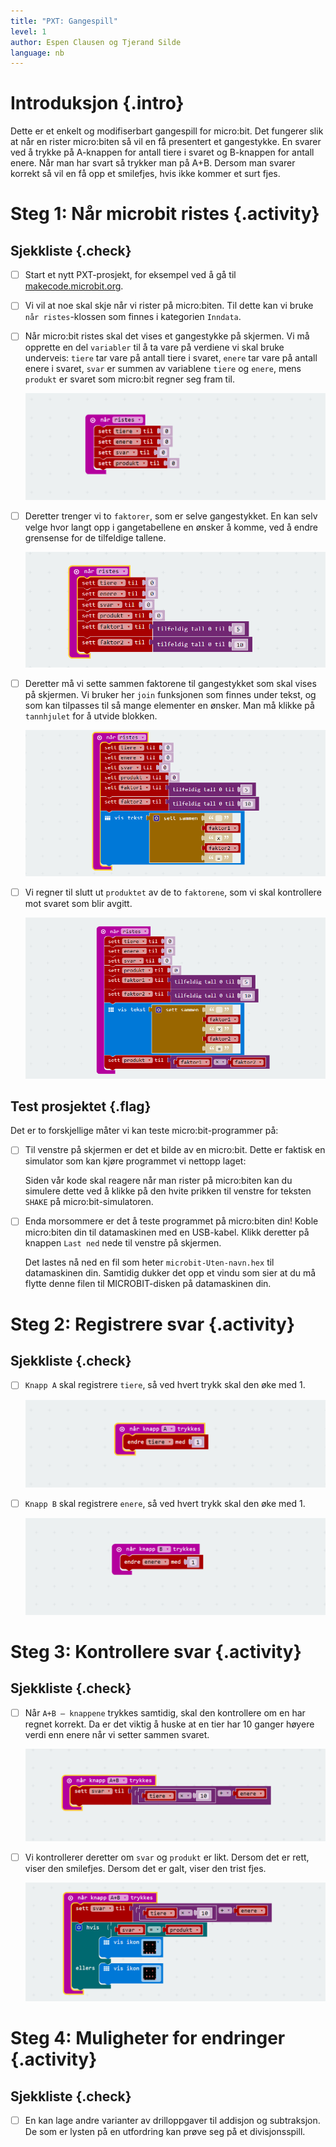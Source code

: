 ```yaml
---
title: "PXT: Gangespill"
level: 1
author: Espen Clausen og Tjerand Silde
language: nb
---
```


# Introduksjon {.intro}

Dette er et enkelt og modifiserbart gangespill for micro:bit. Det fungerer slik at når en rister micro:biten så vil en få presentert et gangestykke. En svarer ved å trykke på A-knappen for antall tiere i svaret og B-knappen for antall enere. Når man har svart så trykker man på A+B. Dersom man svarer korrekt så vil en få opp et smilefjes, hvis ikke kommer et surt fjes.

# Steg 1: Når microbit ristes {.activity}

## Sjekkliste {.check}

- [ ] Start et nytt PXT-prosjekt, for eksempel ved å gå til
  [makecode.microbit.org](https://makecode.microbit.org/?lang=no).

- [ ] Vi vil at noe skal skje når vi rister på micro:biten. Til dette kan vi
  bruke `når ristes`-klossen som finnes i kategorien `Inndata`.

- [ ] Når micro:bit ristes skal det vises et gangestykke på skjermen. Vi må opprette en del `variabler` til å ta vare på verdiene vi skal bruke underveis: `tiere` tar vare på antall tiere i svaret, `enere` tar vare på antall enere i svaret, `svar` er summen av variablene `tiere` og `enere`, mens `produkt` er svaret som micro:bit regner seg fram til.

	![](ristes.png)

- [ ] Deretter trenger vi to `faktorer`, som er selve gangestykket. En kan selv velge hvor langt opp i gangetabellene en ønsker å komme, ved å endre grensense for de tilfeldige tallene.

	![](tilfeldig_tall.png)

- [ ] Deretter må vi sette sammen faktorene til gangestykket som skal vises på skjermen. Vi bruker her `join` funksjonen som finnes under tekst, og som kan tilpasses til så mange elementer en ønsker. Man må klikke på `tannhjulet` for å utvide blokken.

	![](vis_tekst.png)

- [ ] Vi regner til slutt ut `produktet` av de to `faktorene`, som vi skal kontrollere mot svaret som blir avgitt.

    ![](produkt.png)

## Test prosjektet {.flag}

Det er to forskjellige måter vi kan teste micro:bit-programmer på:

- [ ] Til venstre på skjermen er det et bilde av en micro:bit. Dette er faktisk
  en simulator som kan kjøre programmet vi nettopp laget:

    Siden vår kode skal reagere når man rister på micro:biten kan du simulere
    dette ved å klikke på den hvite prikken til venstre for teksten `SHAKE` på
    micro:bit-simulatoren.

- [ ] Enda morsommere er det å teste programmet på micro:biten din! Koble
  micro:biten din til datamaskinen med en USB-kabel. Klikk deretter på knappen
  `Last ned` nede til venstre på skjermen.

    Det lastes nå ned en fil som heter `microbit-Uten-navn.hex` til datamaskinen
    din. Samtidig dukker det opp et vindu som sier at du må flytte denne filen
    til MICROBIT-disken på datamaskinen din.

# Steg 2: Registrere svar {.activity}

## Sjekkliste {.check}

- [ ] `Knapp A` skal registrere `tiere`, så ved hvert trykk skal den øke med 1.

	![](knapp_a.png)

- [ ] `Knapp B` skal registrere `enere`, så ved hvert trykk skal den øke med 1.

	![](knapp_b.png)

# Steg 3: Kontrollere svar {.activity}

## Sjekkliste {.check}

- [ ] Når `A+B – knappene` trykkes samtidig, skal den kontrollere om en har regnet korrekt. Da er det viktig å huske at en tier har 10 ganger høyere verdi enn enere når vi setter sammen svaret.

  ![](knapp_a_b.png)

- [ ] Vi kontrollerer deretter om `svar` og `produkt` er likt. Dersom det er rett, viser den smilefjes. Dersom det er galt, viser den trist fjes.

  ![](glad_trist.png)

# Steg 4: Muligheter for endringer {.activity}

## Sjekkliste {.check}

- [ ] En kan lage andre varianter av drilloppgaver til addisjon og subtraksjon.
	  De som er lysten på en utfordring kan prøve seg på et divisjonsspill.
